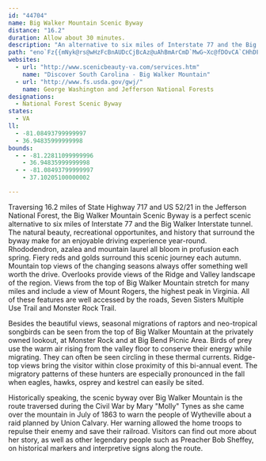 ```yaml
---
id: "44704"
name: Big Walker Mountain Scenic Byway
distance: "16.2"
duration: Allow about 30 minutes.
description: "An alternative to six miles of Interstate 77 and the Big Walker Interstate tunnel, the Big Walker Mountain Scenic Byway traverses 16.2 miles of State Highway 717 and US 52/21 in the Jefferson National Forest."
path: "eno`Fz{{mNyk@rs@wHzFcBnAUDcCjBcAz@uAhBmArCmD`MwG~Xc@fDOvCA`CHhDFVv@~JrE|o@JfDGtUNtB~BfPR~C?hDgApXYrEi@rDqAbEoJpPu@xBg@rBa@zEc@bVYxE[lCiBtJcCnXmB`KOrBOnJUdDYzAk@dBqDnHc@|A_@hC[pGChDhEdt@?tEk@lG_DdW[~AuCpWYlAs@dBsArBuAfAqKdH{DtCqPxRgCfCiAZu@Bi@Ko@Wi@c@{@sAk@i@u@[gAKuARwK~EmAXgDL_Eg@mCKyAPiAf@u@v@}EjPgBjFeA`BgA~@_DzAaEVuCz@wH^kK|C_NhAcCDmQgDuC_@}DKcAM_Bm@{JmFsAa@cCc@wCgAwOmImCmAcAYuAEiARw@X{QlN{H`FmAD_Ck@_AE_JxAo@Xy@~@e@xAI`AKfGId@m@d@UBe@]wCoG_AeAyFyD}@Su@PsA~@g@NoDRy@PiCxAgA\\yGLwGxAm@?cGm@gDx@e@f@Ul@DfDU|@i@n@}AbA[XmB~CcBl@]TOV[`B]j@w@J{CmA_AKk@Xs@r@a@VeEJsAn@Ur@OjA]p@yCrA{@x@c@dAYvCQh@q@`AeBxAYf@i@pBoAjBO`A?dAIz@gD|G_@|@ObBAhEQv@kClBGl@b@hAHbAEr@c@pBc@~AU`@wA|@a@z@iAzIsBdFEzANpCGl@Qx@{@~Bs@r@gAp@_@r@OfFmAfCU~Bo@dCU~ACtAT`HLx@d@~AHxAe@fGi@p@c@LYEoDyAqFaEsBmDoBqEsAeKIwB?{Ec@}BJm@l@{ABeAYsA}AaBUu@KsAPiCAm@o@iBC[Hi@x@aAXaACs@q@_BSy@Ic@@e@\\m@hAs@VeAQgB_A{BEq@DYRShAm@PWH_@E_@_@_CHaA^}@nAy@NUJ_@Es@yAaEEw@Xm@lCw@dAs@XeADaBEwAYcBo@eAgAq@Om@BSJY`A]^[^wADgAi@eBIg@L_At@yBD_@Eg@Yi@_EgDs@eASgALuC~A}TB_BG}[K_BUk@i@s@qImEk@a@w@w@}CgEi@gBUaKOmBo@qBy@mAy@m@qHyC{@s@uEsEiBy@eAG{DFaMZaAPkAf@mGbFuCfB{IrEwA^sDRgCYcB_@q@e@cAmAoAmCaJoW}@eBeQyZgCsCoD_Do@y@_@y@]eBKgBSgk@EaAUeAs@eBqK{NuDuG{Rgj@oQ}a@kLuRyAoBya@u\\_d@gYsA}Au@uAm@kB_@oBK}AWuMBoGT{Hr@aHlAkJHyBQeBeBgGsAoDcCuF"
websites:
  - url: "http://www.scenicbeauty-va.com/services.htm"
    name: "Discover South Carolina - Big Walker Mountain"
  - url: "http://www.fs.usda.gov/gwj/"
    name: George Washington and Jefferson National Forests
designations:
  - National Forest Scenic Byway
states:
  - VA
ll:
  - -81.08493799999997
  - 36.94835999999998
bounds:
  - - -81.22811099999996
    - 36.94835999999998
  - - -81.08493799999997
    - 37.10205100000002

---
```


<p>Traversing 16.2 miles of State Highway 717 and US 52/21 in the Jefferson National Forest, the Big Walker Mountain Scenic Byway is a perfect scenic alternative to
six miles of Interstate 77 and the Big Walker Interstate tunnel.  The natural beauty, recreational opportunites, and history that surround the byway make for an enjoyable driving experience year-round.  Rhododendron, azalea and mountain laurel all bloom in profusion each spring.  Fiery reds and golds surround this scenic journey each autumn.  Mountain top views of the changing seasons always offer something well worth the drive. Overlooks provide views of the Ridge and Valley landscape of the region.  Views from the top of Big Walker Mountain stretch for many miles and include a view of Mount Rogers, the highest peak in Virginia.  All of these features are well accessed by the roads, Seven Sisters Multiple Use Trail and Monster Rock Trail.</p>

<p>Besides the beautiful views, seasonal migrations of raptors and neo-tropical songbirds can be seen from the top of Big Walker Mountain at the privately owned lookout, at Monster Rock and at Big Bend Picnic Area.  Birds of prey use the warm air rising from the valley floor to conserve their energy while migrating.  They can often be seen circling in these thermal currents.  Ridge-top views bring the visitor within close proximity of this bi-annual event.  The migratory patterns of these hunters are especially pronounced in the fall when eagles, hawks, osprey and kestrel can easily be sited. <p>Historically speaking, the scenic byway over Big Walker Mountain is the route traversed during the Civil War by Mary "Molly" Tynes as she came over the mountain in July of 1863 to warn the people of Wytheville about a raid planned by Union Calvary.  Her warning allowed the home troops to repulse their enemy and save their railroad.  Visitors can find out more about her story, as well as other legendary people such as Preacher Bob Sheffey, on historical markers and interpretive signs along the route.</p>
